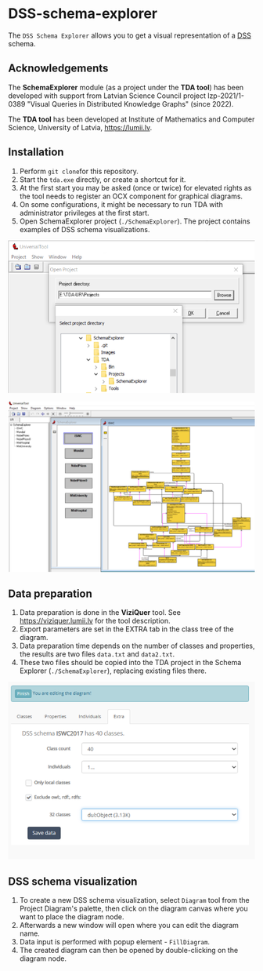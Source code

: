 # DSS-schema-explorer

The `DSS Schema Explorer` allows you to get a visual representation of a [DSS](https://github.com/LUMII-Syslab/data-shape-server) schema.

## Acknowledgements

The **SchemaExplorer** module (as a project under the **TDA tool**) has been developed with support from Latvian Science Council project lzp-2021/1-0389 "Visual Queries in Distributed Knowledge Graphs" (since 2022).

The **TDA tool** has been developed at Institute of Mathematics and Computer Science, University of Latvia, https://lumii.lv.

## Installation

1. Perform `git clone`for this repository.
1. Start the `tda.exe` directly, or create a shortcut for it.
1. At the first start you may be asked (once or twice) for elevated rights as the tool needs to register an OCX component for graphical diagrams.
1. On some configurations, it might be necessary to run TDA with administrator privileges at the first start.
1. Open SchemaExplorer project (`./SchemaExplorer`). The project contains examples of DSS schema visualizations.

![](./Images/TDA_1.PNG)

![](./Images/TDA_2.PNG)


## Data preparation

1. Data preparation is done in the **ViziQuer** tool. See https://viziquer.lumii.lv for the tool description.
1. Export parameters are set in the EXTRA tab in the class tree of the diagram.
1. Data preparation time depends on the number of classes and properties, the results are two files `data.txt` and `data2.txt`.
1. These two files should be copied into the TDA project in the Schema Explorer (`./SchemaExplorer`), replacing existing files there.

![](./Images/VQ_1.PNG)

## DSS schema visualization

1. To create a new DSS schema visualization, select `Diagram` tool from the Project Diagram's palette, then click on the diagram canvas where you want to place the diagram node. 
1. Afterwards a new window will open where you can edit the diagram name. 
1. Data input is performed with popup element - `FillDiagram`.
1. The created diagram can then be opened by double-clicking on the diagram node.


